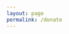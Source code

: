 ```yaml
---
layout: page
permalink: /donate
---
```


<script src="https://api.trademc.org/trademcapi.js"></script>
<div id="trademc-buyform"></div>
<script>TrademcAPI.GetBuyForm({"Shop":"1","Title":"Купить донат","Nickname":"Введите ваш никнейм","Item":"Выберите товар","Coupon":"Введите купон, если есть","Button":"Продолжить","Success_URL":"https://trademc.org","Pending_URL":"https://trademc.org","Fail_URL":"https://trademc.org","PastPlaceID":"trademc-buyform"});</script>
